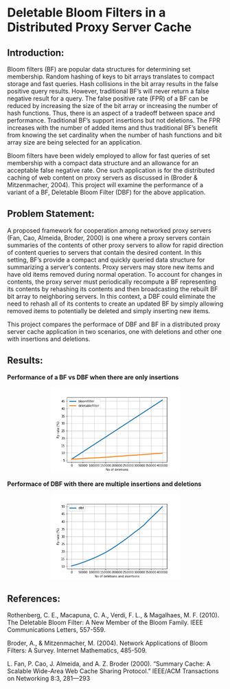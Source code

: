 # Deletable Bloom Filters in a Distributed Proxy Server Cache

## Introduction: 

Bloom filters (BF) are popular data structures for determining set membership. Random hashing of keys to bit arrays translates to compact storage and fast queries. Hash collisions in the bit array results in the false positive query results. However, traditional BF’s will never return a false negative result for a query. The false positive rate (FPR) of a BF can be reduced by increasing the size of the bit array or increasing the number of hash functions. Thus, there is an aspect of a tradeoff between space and performance. Traditional BF’s support insertions but not deletions. The FPR increases with the number of added items and thus traditional BF’s benefit from knowing the set cardinality when the number of hash functions and bit array size are being selected for an application.

Bloom filters have been widely employed to allow for fast queries of set membership with a compact data structure and an allowance for an acceptable false negative rate. One such application is for the distributed caching of web content on proxy servers as discussed in (Broder & Mitzenmacher, 2004). This project will examine the performance of a variant of a BF, Deletable Bloom Filter (DBF) for the above application.

## Problem Statement:

A proposed framework for cooperation among networked proxy servers (Fan, Cao,  Almeida, Broder, 2000) is one where a proxy servers contain summaries of the contents of other proxy servers to allow for rapid direction of content queries to servers that contain the desired content. In this setting, BF’s provide a compact and quickly queried data structure for summarizing a server’s contents. Proxy servers may store new items and have old items removed during normal operation. To account for changes in contents, the proxy server must periodically recompute a BF representing its contents by rehashing its contents and then broadcasting the rebuilt BF bit array to neighboring servers. In this context, a DBF could eliminate the need to rehash all of its contents to create an updated BF by simply allowing removed items to potentially be deleted and simply inserting new items. 

This project compares the performace of DBF and BF in a distributed proxy server cache application in two scenarios, one with deletions and other one with insertions and deletions.

## Results:

**Performance of a BF vs DBF when there are only insertions**<br> 
<p align="center">
  <img width="300" height="200" src= results/exp1.png>
</p>


**Performace of DBF with there are multiple insertions and deletions**<br>
<p align="center">
  <img width="300" height="200" src= results/exp2.png>
</p>

## References:

Rothenberg, C. E., Macapuna, C. A., Verdi, F. L., & Magalhaes, M. F. (2010). The Deletable Bloom Filter: A New Member of the Bloom Family. IEEE Communications Letters, 557-559.

Broder, A., & Mitzenmacher, M. (2004). Network Applications of Bloom Filters: A Survey. Internet Mathematics, 485-509.

L. Fan, P. Cao, J. Almeida, and A. Z. Broder (2000). “Summary Cache: A Scalable Wide-Area Web Cache Sharing Protocol.” IEEE/ACM Transactions on Networking 8:3, 281—293
